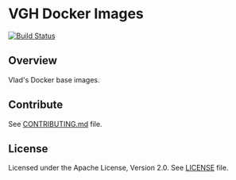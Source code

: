 # VGH Docker Images
[![Build Status](https://travis-ci.org/vghn/docker_images.svg?branch=master)](https://travis-ci.org/vghn/docker_images)

## Overview
Vlad's Docker base images.

## Contribute
See [CONTRIBUTING.md](CONTRIBUTING.md) file.

## License
Licensed under the Apache License, Version 2.0.
See [LICENSE](LICENSE) file.
